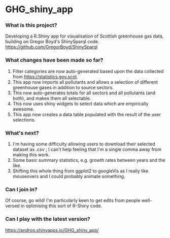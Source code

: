 # GHG_shiny_app

### What is this project?
Developing a R.Shiny app for visualisation of Scottish greenhouse gas data, building on Gregor Boyd's ShinySparql code.
https://github.com/GregorBoyd/ShinySparql

### What changes have been made so far?
1. Filter categories are now auto-generated based upon the data collected from https://statistics.gov.scot. 
2. This app now imports all pollutants and allows a selection of different greenhouse gases in addition to source sectors.
3. This now auto-generates totals for all sectors and all pollutants (and both), and makes them all selectable.
4. This now uses shiny widgets to select data which are empirically awesome.
5. This app now creates a data table populated with the result of the user selections.

### What's next?
1. I'm having some difficulty allowing users to download their selected dataset as .csv ; I can't help feeling that I'm a single comma away from making this work.
2. Some basic summary statistics, e.g. growth rates between years and the like.
3. Shifting this whole thing from ggplot2 to googleVis as I really like mouseovers and I could probably animate something.


### Can I join in?
Of course, go wild!  I'm particularly keen to get edits from people well-versed in optimising this sort of R-Shiny code.

### Can I play with the latest version?
https://androo.shinyapps.io/GHG_shiny_app/
